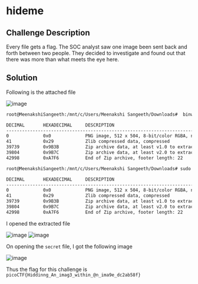 # hideme

## Challenge Description

Every file gets a flag.
The SOC analyst saw one image been sent back and forth between two people. They decided to investigate and found out that there was more than what meets the eye here.

## Solution

Following is the attached file

![image](https://github.com/user-attachments/assets/b339fb98-f727-4c36-9b59-b7f110be6914)


```bash
root@MeenakshiSangeeth:/mnt/c/Users/Meenakshi Sangeeth/Downloads#  binwalk flag.png

DECIMAL       HEXADECIMAL     DESCRIPTION
--------------------------------------------------------------------------------
0             0x0             PNG image, 512 x 504, 8-bit/color RGBA, non-interlaced
41            0x29            Zlib compressed data, compressed
39739         0x9B3B          Zip archive data, at least v1.0 to extract, name: secret/
39804         0x9B7C          Zip archive data, at least v2.0 to extract, compressed size: 2959, uncompressed size: 3108, name: secret/flag.png
42998         0xA7F6          End of Zip archive, footer length: 22

root@MeenakshiSangeeth:/mnt/c/Users/Meenakshi Sangeeth/Downloads# sudo binwalk -e --run-as=root flag.png

DECIMAL       HEXADECIMAL     DESCRIPTION
--------------------------------------------------------------------------------
0             0x0             PNG image, 512 x 504, 8-bit/color RGBA, non-interlaced
41            0x29            Zlib compressed data, compressed
39739         0x9B3B          Zip archive data, at least v1.0 to extract, name: secret/
39804         0x9B7C          Zip archive data, at least v2.0 to extract, compressed size: 2959, uncompressed size: 3108, name: secret/flag.png
42998         0xA7F6          End of Zip archive, footer length: 22
```
I opened the extracted file

![image](https://github.com/user-attachments/assets/3db2fc60-1d1a-4555-b302-f91f6b2fbaf3)
![image](https://github.com/user-attachments/assets/2cfc7a44-f02e-419b-b678-932980834bc3)

On opening the `secret` file, I got the following image

![image](https://github.com/user-attachments/assets/3d66c0f6-f5dd-4422-b524-5597601316c7)

Thus the flag for this challenge is `picoCTF{Hiddinng_An_imag3_within_@n_ima9e_dc2ab58f}`
